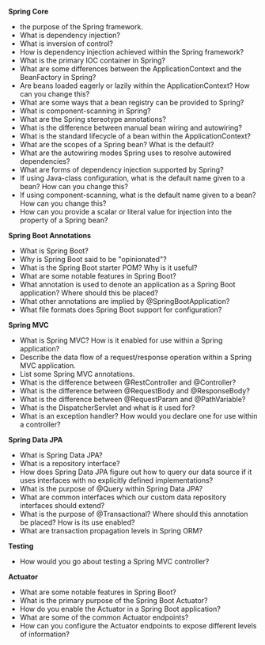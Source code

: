 **Spring Core**

- the purpose of the Spring framework.
- What is dependency injection?
- What is inversion of control?
- How is dependency injection achieved within the Spring framework?
- What is the primary IOC container in Spring?
- What are some differences between the ApplicationContext and the BeanFactory in Spring?
- Are beans loaded eagerly or lazily within the ApplicationContext? How can you change this?
- What are some ways that a bean registry can be provided to Spring?
- What is component-scanning in Spring?
- What are the Spring stereotype annotations?
- What is the difference between manual bean wiring and autowiring?
- What is the standard lifecycle of a bean within the ApplicationContext?
- What are the scopes of a Spring bean? What is the default?
- What are the autowiring modes Spring uses to resolve autowired dependencies?
- What are forms of dependency injection supported by Spring?
- If using Java-class configuration, what is the default name given to a bean? How can you change this?
- If using component-scanning, what is the default name given to a bean? How can you change this?
- How can you provide a scalar or literal value for injection into the property of a Spring bean?

**Spring Boot Annotations**

- What is Spring Boot?
- Why is Spring Boot said to be "opinionated"?
- What is the Spring Boot starter POM? Why is it useful?
- What are some notable features in Spring Boot?
- What annotation is used to denote an application as a Spring Boot application? Where should this be placed?
- What other annotations are implied by @SpringBootApplication?
- What file formats does Spring Boot support for configuration?

**Spring MVC**

- What is Spring MVC? How is it enabled for use within a Spring application?
- Describe the data flow of a request/response operation within a Spring MVC application.
- List some Spring MVC annotations.
- What is the difference between @RestController and @Controller?
- What is the difference between @RequestBody and @ResponseBody?
- What is the difference between @RequestParam and @PathVariable?
- What is the DispatcherServlet and what is it used for?
- What is an exception handler? How would you declare one for use within a controller?

**Spring Data JPA**

- What is Spring Data JPA?
- What is a repository interface?
- How does Spring Data JPA figure out how to query our data source if it uses interfaces with no explicitly defined implementations?
- What is the purpose of @Query within Spring Data JPA?
- What are common interfaces which our custom data repository interfaces should extend?
- What is the purpose of @Transactional? Where should this annotation be placed? How is its use enabled?
- What are transaction propagation levels in Spring ORM?

**Testing**

- How would you go about testing a Spring MVC controller?

**Actuator**

- What are some notable features in Spring Boot? 
- What is the primary purpose of the Spring Boot Actuator?
- How do you enable the Actuator in a Spring Boot application?
- What are some of the common Actuator endpoints?
- How can you configure the Actuator endpoints to expose different levels of information?
